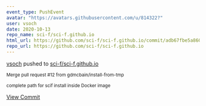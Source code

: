 ```yaml
---
event_type: PushEvent
avatar: "https://avatars.githubusercontent.com/u/814322?"
user: vsoch
date: 2020-10-13
repo_name: sci-f/sci-f.github.io
html_url: https://github.com/sci-f/sci-f.github.io/commit/adb67fbe5a860084bba1b6a0dda45f8925c5f7f9
repo_url: https://github.com/sci-f/sci-f.github.io
---
```


<a href='https://github.com/vsoch' target='_blank'>vsoch</a> pushed to <a href='https://github.com/sci-f/sci-f.github.io' target='_blank'>sci-f/sci-f.github.io</a>

<small>Merge pull request #12 from gdmcbain/install-from-tmp

complete path for scif install inside Docker image</small>

<a href='https://github.com/sci-f/sci-f.github.io/commit/adb67fbe5a860084bba1b6a0dda45f8925c5f7f9' target='_blank'>View Commit</a>
